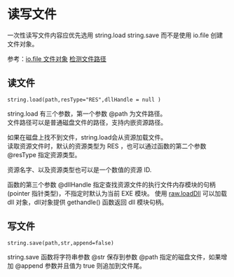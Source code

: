 # 读写文件

一次性读写文件内容应优先选用 string.load string.save 而不是使用 io.file 创建文件对象。  
  
参考：[io.file 文件对象](../io/file.md) [检测文件路径](../io/path.md#exist)

## 读文件

`string.load(path,resType="RES",dllHandle = null )`

string.load 有三个参数，第一个参数 @path 为文件路径。  
文件路径可以是普通磁盘文件的路径，支持内嵌资源路径。

如果在磁盘上找不到文件，string.load会从资源加载文件。  
读取资源文件时，默认的资源类型为 RES ，也可以通过函数的第二个参数 @resType 指定资源类型。

资源名字、以及资源类型也可以是一个数值的资源 ID.  

函数的第三个参数 @dllHandle 指定查找资源文件的执行文件内存模块的句柄(pointer 指针类型)，不指定时默认为当前 EXE 模块。  使用 [raw.loadDll](../raw/api.md#loadDll) 可以加载dll 对象，dll对象提供 gethandle() 函数返回 dll 模块句柄。  

## 写文件

`string.save(path,str,append=false)`

string.save 函数将字符串参数 @str 保存到参数 @path 指定的磁盘文件，如果增加 @append 参数并且值为 true 则追加到文件尾。